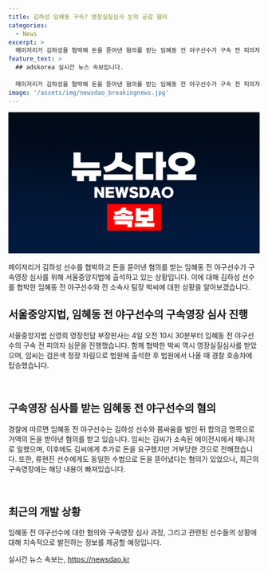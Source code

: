 ```yaml
---
title: 김하성 임혜동 구속? 영장실질심사 논의 공갈 혐의
categories:
  - News
excerpt: >
  메이저리거 김하성을 협박해 돈을 뜯어낸 혐의를 받는 임혜동 전 야구선수가 구속 전 피의자 심문을 받기 위해 서울중앙지법에 출석했다. 임 씨와 함께 김 씨를 협박한 전 소속사 팀장 박 모 씨도 피의자로 입건돼 이날 영장실질심사를 받았다. 경찰은 2021년 2월, 임씨가 김씨와 몸싸움을 벌인 뒤 합의금을 받아낸 혐의를 받는다고 전했다. 또한, 임씨가 류현진에게도 비슷한 수법으로 돈을 뜯어냈다는 주장이 있다.
feature_text: >
  ## adskorea 실시간 뉴스 속보입니다.

  메이저리거 김하성을 협박해 돈을 뜯어낸 혐의를 받는 임혜동 전 야구선수가 구속 전 피의자 심문을 받기 위해 서울중앙지법에 출석했다. 임 씨와 함께 김 씨를 협박한 전 소속사 팀장 박 모 씨도 피의자로 입건돼 이날 영장실질심사를 받았다. 경찰은 2021년 2월, 임씨가 김씨와 몸싸움을 벌인 뒤 합의금을 받아낸 혐의를 받는다고 전했다. 또한, 임씨가 류현진에게도 비슷한 수법으로 돈을 뜯어냈다는 주장이 있다.
image: '/assets/img/newsdao_breakingnews.jpg'
---
```


<p><img src="/assets/img/newsdao_breakingnews.jpg" alt="adskorea 속보" /></p>

<p data-ke-size="size16">메이저리거 김하성 선수를 협박하고 돈을 뜯어낸 혐의를 받는 임혜동 전 야구선수가 구속영장 심사를 위해 서울중앙지법에 출석하고 있는 상황입니다. 이에 대해 김하성 선수를 협박한 임혜동 전 야구선수와 전 소속사 팀장 박씨에 대한 상황을 알아보겠습니다.</p>

<h2 data-ke-size="size26">서울중앙지법, 임혜동 전 야구선수의 구속영장 심사 진행</h2>

<p data-ke-size="size16">서울중앙지법 신영희 영장전담 부장판사는 4일 오전 10시 30분부터 임혜동 전 야구선수의 구속 전 피의자 심문을 진행했습니다. 함께 협박한 박씨 역시 영장실질심사를 받았으며, 임씨는 검은색 정장 차림으로 법원에 출석한 후 법원에서 나올 때 경찰 호송차에 탑승했습니다.</p>

<p data-ke-size="size16">&nbsp;</p>

<h2 data-ke-size="size26">구속영장 심사를 받는 임혜동 전 야구선수의 혐의</h2>

<p data-ke-size="size16">경찰에 따르면 임혜동 전 야구선수는 김하성 선수와 몸싸움을 벌인 뒤 합의금 명목으로 거액의 돈을 받아낸 혐의를 받고 있습니다. 임씨는 김씨가 소속된 에이전시에서 매니저로 일했으며, 이후에도 김씨에게 추가로 돈을 요구했지만 거부당한 것으로 전해졌습니다. 또한, 류현진 선수에게도 동일한 수법으로 돈을 뜯어냈다는 혐의가 있었으나, 최근의 구속영장에는 해당 내용이 빠져있습니다.</p>

<p data-ke-size="size16">&nbsp;</p>

<h2 data-ke-size="size26">최근의 개발 상황</h2>

<p data-ke-size="size16">임혜동 전 야구선수에 대한 혐의와 구속영장 심사 과정, 그리고 관련된 선수들의 상황에 대해 지속적으로 발전하는 정보를 제공할 예정입니다.</p>
실시간 뉴스 속보는, <a href="https://newsdao.kr" rel="dofollow">https://newsdao.kr</a>


